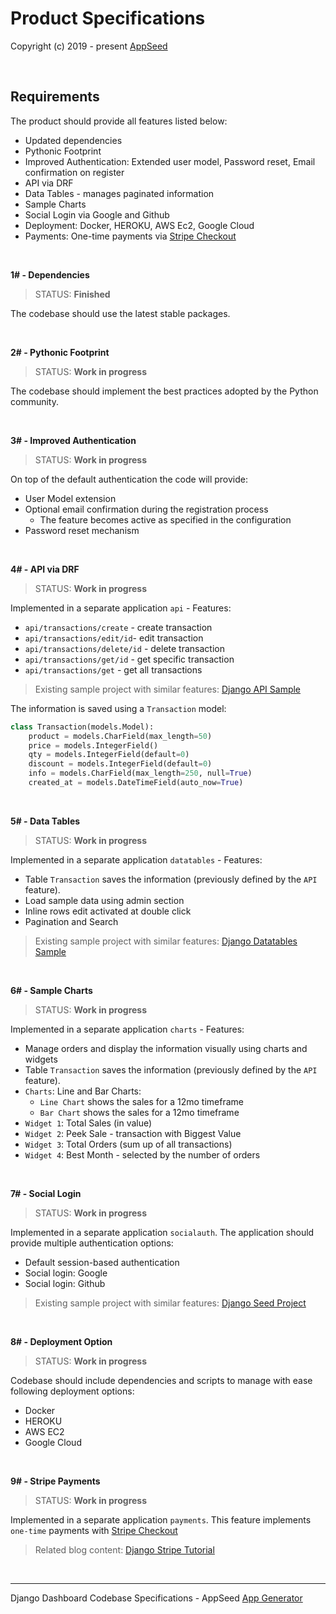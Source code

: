 # Product Specifications

Copyright (c) 2019 - present [AppSeed](http://appseed.us/)

<br />

## Requirements 

The product should provide all features listed below:

- Updated dependencies
- Pythonic Footprint
- Improved Authentication: Extended user model, Password reset, Email confirmation on register
- API via DRF
- Data Tables - manages paginated information 
- Sample Charts
- Social Login via Google and Github
- Deployment: Docker, HEROKU, AWS Ec2, Google Cloud 
- Payments: One-time payments via [Stripe Checkout](https://stripe.com/payments/checkout)

<br />

**1# - Dependencies**

> STATUS: **Finished**

The codebase should use the latest stable packages. 

<br />

**2# - Pythonic Footprint**

> STATUS: **Work in progress**

The codebase should implement the best practices adopted by the Python community. 

<br />

**3# - Improved Authentication**

> STATUS: **Work in progress**

On top of the default authentication the code will provide: 

- User Model extension
- Optional email confirmation during the registration process
  - The feature becomes active as specified in the configuration
- Password reset mechanism 

<br />

**4# - API via DRF**

> STATUS: **Work in progress**

Implemented in a separate application `api` - Features:

- `api/transactions/create` - create transaction
- `api/transactions/edit/id`- edit transaction
- `api/transactions/delete/id` - delete transaction
- `api/transactions/get/id` - get specific transaction 
- `api/transactions/get` - get all transactions 

> Existing sample project with similar features: [Django API Sample](https://github.com/app-generator/api-server-django-sample)

The information is saved using a `Transaction` model:

```python
class Transaction(models.Model):
    product = models.CharField(max_length=50)
    price = models.IntegerField()
    qty = models.IntegerField(default=0)
    discount = models.IntegerField(default=0)
    info = models.CharField(max_length=250, null=True)
    created_at = models.DateTimeField(auto_now=True)
``` 

<br />

**5# - Data Tables**

> STATUS: **Work in progress**

Implemented in a separate application `datatables` - Features:

- Table `Transaction` saves the information (previously defined by the `API` feature).
- Load sample data using admin section
- Inline rows edit activated at double click
- Pagination and Search

> Existing sample project with similar features: [Django Datatables Sample](https://github.com/app-generator/django-datatables-sample)

<br />

**6# - Sample Charts**

> STATUS: **Work in progress**

Implemented in a separate application `charts` - Features:

- Manage orders and display the information visually using charts and widgets
- Table `Transaction` saves the information (previously defined by the `API` feature).
- `Charts`: Line and Bar Charts:
    - `Line Chart` shows the sales for a 12mo timeframe
    - `Bar Chart` shows the sales for a 12mo timeframe
- `Widget 1`: Total Sales (in value)
- `Widget 2`: Peek Sale - transaction with Biggest Value
- `Widget 3`: Total Orders (sum up of all transactions)
- `Widget 4`: Best Month - selected by the number of orders

<br />

**7# - Social Login**

> STATUS: **Work in progress**

Implemented in a separate application `socialauth`.
The application should provide multiple authentication options: 

- Default session-based authentication
- Social login: Google 
- Social login: Github

> Existing sample project with similar features: [Django Seed Project](https://github.com/app-generator/django-dashboard-eps)

<br />

**8# - Deployment Option**

> STATUS: **Work in progress**

Codebase should include dependencies and scripts to manage with ease following deployment options: 

- Docker
- HEROKU
- AWS EC2
- Google Cloud

<br />

**9# - Stripe Payments**

> STATUS: **Work in progress**

Implemented in a separate application `payments`. This feature implements `one-time` payments with [Stripe Checkout](https://stripe.com/payments/checkout)

> Related blog content: [Django Stripe Tutorial](https://testdriven.io/blog/django-stripe-tutorial/)

<br />

---
Django Dashboard Codebase Specifications - AppSeed [App Generator](https://appseed.us) 
